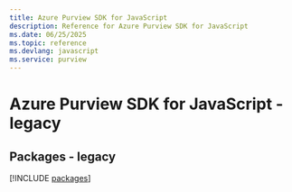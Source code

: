 ```yaml
---
title: Azure Purview SDK for JavaScript
description: Reference for Azure Purview SDK for JavaScript
ms.date: 06/25/2025
ms.topic: reference
ms.devlang: javascript
ms.service: purview
---
```

# Azure Purview SDK for JavaScript - legacy
## Packages - legacy
[!INCLUDE [packages](purview-index.md)]